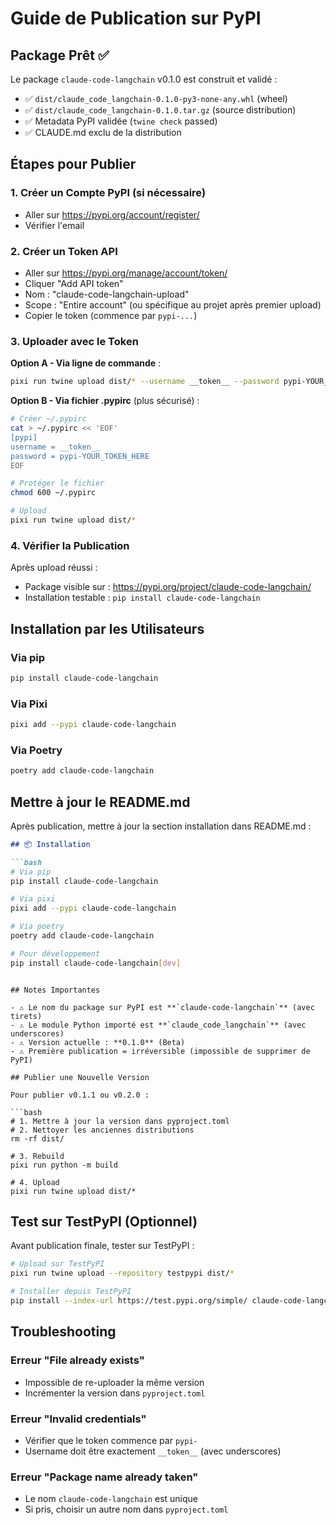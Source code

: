 # Guide de Publication sur PyPI

## Package Prêt ✅

Le package `claude-code-langchain` v0.1.0 est construit et validé :
- ✅ `dist/claude_code_langchain-0.1.0-py3-none-any.whl` (wheel)
- ✅ `dist/claude_code_langchain-0.1.0.tar.gz` (source distribution)
- ✅ Metadata PyPI validée (`twine check` passed)
- ✅ CLAUDE.md exclu de la distribution

## Étapes pour Publier

### 1. Créer un Compte PyPI (si nécessaire)
- Aller sur https://pypi.org/account/register/
- Vérifier l'email

### 2. Créer un Token API
- Aller sur https://pypi.org/manage/account/token/
- Cliquer "Add API token"
- Nom : "claude-code-langchain-upload"
- Scope : "Entire account" (ou spécifique au projet après premier upload)
- Copier le token (commence par `pypi-...`)

### 3. Uploader avec le Token

**Option A - Via ligne de commande** :
```bash
pixi run twine upload dist/* --username __token__ --password pypi-YOUR_TOKEN_HERE
```

**Option B - Via fichier .pypirc** (plus sécurisé) :
```bash
# Créer ~/.pypirc
cat > ~/.pypirc << 'EOF'
[pypi]
username = __token__
password = pypi-YOUR_TOKEN_HERE
EOF

# Protéger le fichier
chmod 600 ~/.pypirc

# Upload
pixi run twine upload dist/*
```

### 4. Vérifier la Publication
Après upload réussi :
- Package visible sur : https://pypi.org/project/claude-code-langchain/
- Installation testable : `pip install claude-code-langchain`

## Installation par les Utilisateurs

### Via pip
```bash
pip install claude-code-langchain
```

### Via Pixi
```bash
pixi add --pypi claude-code-langchain
```

### Via Poetry
```bash
poetry add claude-code-langchain
```

## Mettre à jour le README.md

Après publication, mettre à jour la section installation dans README.md :

```markdown
## 📦 Installation

```bash
# Via pip
pip install claude-code-langchain

# Via pixi
pixi add --pypi claude-code-langchain

# Via poetry
poetry add claude-code-langchain

# Pour développement
pip install claude-code-langchain[dev]
```
```

## Notes Importantes

- ⚠️ Le nom du package sur PyPI est **`claude-code-langchain`** (avec tirets)
- ⚠️ Le module Python importé est **`claude_code_langchain`** (avec underscores)
- ⚠️ Version actuelle : **0.1.0** (Beta)
- ⚠️ Première publication = irréversible (impossible de supprimer de PyPI)

## Publier une Nouvelle Version

Pour publier v0.1.1 ou v0.2.0 :

```bash
# 1. Mettre à jour la version dans pyproject.toml
# 2. Nettoyer les anciennes distributions
rm -rf dist/

# 3. Rebuild
pixi run python -m build

# 4. Upload
pixi run twine upload dist/*
```

## Test sur TestPyPI (Optionnel)

Avant publication finale, tester sur TestPyPI :

```bash
# Upload sur TestPyPI
pixi run twine upload --repository testpypi dist/*

# Installer depuis TestPyPI
pip install --index-url https://test.pypi.org/simple/ claude-code-langchain
```

## Troubleshooting

### Erreur "File already exists"
- Impossible de re-uploader la même version
- Incrémenter la version dans `pyproject.toml`

### Erreur "Invalid credentials"
- Vérifier que le token commence par `pypi-`
- Username doit être exactement `__token__` (avec underscores)

### Erreur "Package name already taken"
- Le nom `claude-code-langchain` est unique
- Si pris, choisir un autre nom dans `pyproject.toml`
